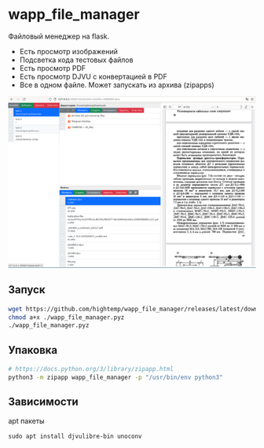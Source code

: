 # wapp_file_manager

Файловый менеджер на flask. 

- Есть просмотр изображений
- Подсветка кода тестовых файлов
- Есть просмотр PDF
- Есть просмотр DJVU с конвертацией в PDF
- Все в одном файле. Может запускать из архива (zipapps)

![](screenshots/2022-12-17_18-16.png)

## Запуск

```bash
wget https://github.com/hightemp/wapp_file_manager/releases/latest/download/wapp_file_manager.pyz
chmod a+x ./wapp_file_manager.pyz
./wapp_file_manager.pyz
```

## Упаковка

```bash
# https://docs.python.org/3/library/zipapp.html
python3 -m zipapp wapp_file_manager -p "/usr/bin/env python3"
```

## Зависимости

apt пакеты

```
sudo apt install djvulibre-bin unoconv
```